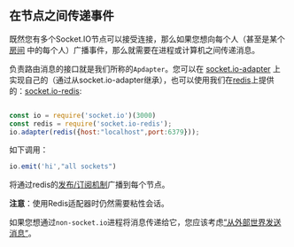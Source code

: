 ## 在节点之间传递事件

既然您有多个Socket.IO节点可以接受连接，那么如果您想向每个人（甚至是某个 [房间](https://socket.io/docs/rooms-and-namespaces/#Rooms) 中的每个人）广播事件，那么就需要在进程或计算机之间传递消息。

负责路由消息的接口就是我们所称的`Apdapter`。您可以在 [socket.io-adapter](https://github.com/socketio/socket.io-adapter) 上实现自己的（通过从socket.io-adapter继承），也可以使用我们在[redis](https://redis.io/)上提供的：[socket.io-redis](https://github.com/socketio/socket.io-redis):

```js

const io = require('socket.io')(3000)
const redis = require('socket.io-redis');
io.adapter(redis({host:"localhost",port:6379}));

```

如下调用：

```js
io.emit('hi',"all sockets")
```

将通过redis的[发布/订阅机制](https://redis.io/topics/pubsub)广播到每个节点。


**注意**：使用Redis适配器时仍然需要粘性会话。

如果您想通过`non-socket.io`进程将消息传递给它，您应该考虑[“从外部世界发送消息”](https://socket.io/docs/rooms-and-namespaces/#Sending-messages-from-the-outside-world)。

